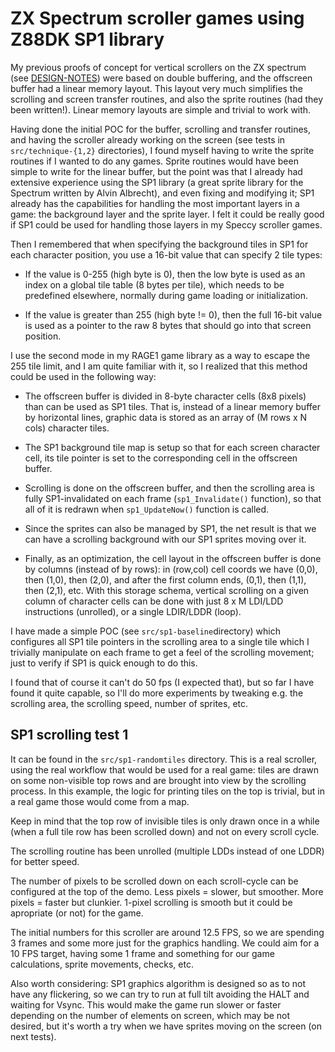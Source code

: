 # ZX Spectrum scroller games using Z88DK SP1 library

My previous proofs of concept for vertical scrollers on the ZX spectrum (see [DESIGN-NOTES](DESIGN-NOTES.md)) were based on double buffering, and the offscreen buffer had a linear memory layout. This layout very much simplifies the scrolling and screen transfer routines, and also the sprite routines (had they been written!). Linear memory layouts are simple and trivial to work with.

Having done the initial POC for the buffer, scrolling and transfer routines, and having the scroller already working on the screen (see tests in `src/technique-{1,2}` directories), I found myself having to write the sprite routines if I wanted to do any games. Sprite routines would have been simple to write for the linear buffer, but the point was that I already had extensive experience using the SP1 library (a great sprite library for the Spectrum written by Alvin Albrecht), and even fixing and modifying it; SP1 already has the capabilities for handling the most important layers in a game: the background layer and the sprite layer. I felt it could be really good if SP1 could be used for handling those layers in my Speccy scroller games.

Then I remembered that when specifying the background tiles in SP1 for each character position, you use a 16-bit value that can specify 2 tile types:

- If the value is 0-255 (high byte is 0), then the low byte is used as an index on a global tile table (8 bytes per tile), which needs to be predefined elsewhere, normally during game loading or initialization.

- If the value is greater than 255 (high byte != 0), then the full 16-bit value is used as a pointer to the raw 8 bytes that should go into that screen position.

I use the second mode in my RAGE1 game library as a way to escape the 255 tile limit, and I am quite familiar with it, so I realized that this method could be used in the following way:

- The offscreen buffer is divided in 8-byte character cells (8x8 pixels) than can be used as SP1 tiles. That is, instead of a linear memory buffer by horizontal lines, graphic data is stored as an array of (M rows x N cols) character tiles.

- The SP1 background tile map is setup so that for each screen character cell, its tile pointer is set to the corresponding cell in the offscreen buffer.

- Scrolling is done on the offscreen buffer, and then the scrolling area is fully SP1-invalidated on each frame (`sp1_Invalidate()` function), so that all of it is redrawn when `sp1_UpdateNow()` function is called.

- Since the sprites can also be managed by SP1, the net result is that we can have a scrolling background with our SP1 sprites moving over it.

- Finally, as an optimization, the cell layout in the offscreen buffer is done by columns (instead of by rows): in (row,col) cell coords we have (0,0), then (1,0), then (2,0), and after the first column ends, (0,1), then (1,1), then (2,1), etc. With this storage schema, vertical scrolling on a given column of character cells can be done with just 8 x M LDI/LDD instructions (unrolled), or a single LDIR/LDDR (loop).

I have made a simple POC (see `src/sp1-baseline`directory) which configures all SP1 tile pointers in the scrolling area to a single tile which I trivially manipulate on each frame to get a feel of the scrolling movement; just to verify if SP1 is quick enough to do this.

I found that of course it can't do 50 fps (I expected that), but so far I have found it quite capable, so I'll do more experiments by tweaking e.g. the scrolling area, the scrolling speed, number of sprites, etc.

## SP1 scrolling test 1

It can be found in the `src/sp1-randomtiles` directory. This is a real scroller, using the real workflow that would be used for a real game: tiles are drawn on some non-visible top rows and are brought into view by the scrolling process. In this example, the logic for printing tiles on the top is trivial, but in a real game those would come from a map.

Keep in mind that the top row of invisible tiles is only drawn once in a while (when a full tile row has been scrolled down) and not on every scroll cycle.

The scrolling routine has been unrolled (multiple LDDs instead of one LDDR) for better speed.

The number of pixels to be scrolled down on each scroll-cycle can be configured at the top of the demo. Less pixels = slower, but smoother. More pixels = faster but clunkier. 1-pixel scrolling is smooth but it could be apropriate (or not) for the game.

The initial numbers for this scroller are around 12.5 FPS, so we are spending 3 frames and some more just for the graphics handling. We could aim for a 10 FPS target, having some 1 frame and something for our game calculations, sprite movements, checks, etc.

Also worth considering: SP1 graphics algorithm is designed so as to not have any flickering, so we can try to run at full tilt avoiding the HALT and waiting for Vsync. This would make the game run slower or faster depending on the number of elements on screen, which may be not desired, but it's worth a try when we have sprites moving on the screen (on next tests).
